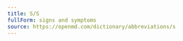 ```yaml
---
title: S/S
fullForm: signs and symptoms
source: https://openmd.com/dictionary/abbreviations/s
---
```


